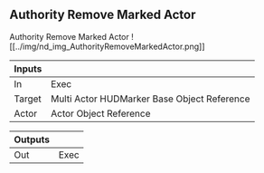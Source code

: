 ## Authority Remove Marked Actor
Authority Remove Marked Actor
![[../img/nd_img_AuthorityRemoveMarkedActor.png]]

|Inputs||
|--|--|
| In | Exec |
| Target | Multi Actor HUDMarker Base Object Reference |
| Actor | Actor Object Reference |

|Outputs||
|--|--|
| Out | Exec |
